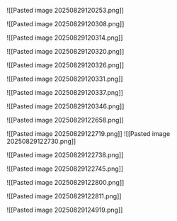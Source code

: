 ![[Pasted image 20250829120253.png]]


![[Pasted image 20250829120308.png]]

![[Pasted image 20250829120314.png]]

![[Pasted image 20250829120320.png]]

![[Pasted image 20250829120326.png]]

![[Pasted image 20250829120331.png]]

![[Pasted image 20250829120337.png]]

![[Pasted image 20250829120346.png]]

![[Pasted image 20250829122658.png]]

![[Pasted image 20250829122719.png]]
![[Pasted image 20250829122730.png]]

![[Pasted image 20250829122738.png]]

![[Pasted image 20250829122745.png]]

![[Pasted image 20250829122800.png]]

![[Pasted image 20250829122811.png]]

![[Pasted image 20250829124919.png]]

